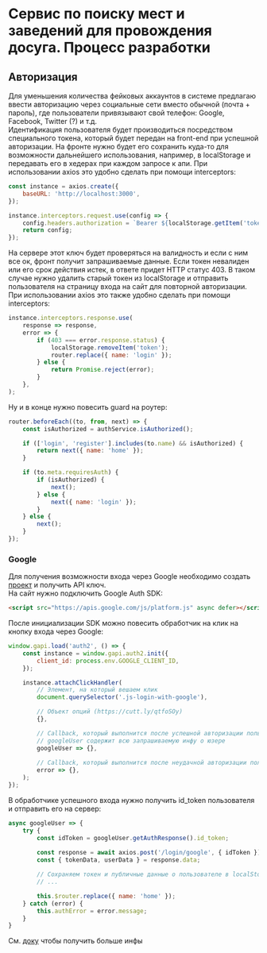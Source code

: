 # Сервис по поиску мест и заведений для провождения досуга. Процесс разработки
## Авторизация
Для уменьшения количества фейковых аккаунтов в системе предлагаю ввести авторизацию через социальные сети вместо обычной (почта + пароль), где пользователи привязывают свой телефон: Google, Facebook, Twitter (?) и т.д.
\
Идентификация пользователя будет производиться посредством специального токена, который будет передан на front-end при успешной авторизации. На фронте нужно будет его сохранить куда-то для возможности дальнейшего использования, например, в localStorage и передавать его в хедерах при каждом запросе к апи. При использовании axios это удобно сделать при помощи interceptors:
```js
const instance = axios.create({
    baseURL: 'http://localhost:3000',
});

instance.interceptors.request.use(config => {
    config.headers.authorization = `Bearer ${localStorage.getItem('token')}`;
    return config;
});
```
На сервере этот ключ будет проверяться на валидность и если с ним все ок, фронт получит запрашиваемые данные. Если токен невалиден или его срок действия истек, в ответе придет HTTP статус 403. В таком случае нужно удалить старый токен из localStorage и отправить пользователя на страницу входа на сайт для повторной авторизации.
При использовании axios это также удобно сделать при помощи interceptors:
```js
instance.interceptors.response.use(
    response => response,
    error => {
        if (403 === error.response.status) {
            localStorage.removeItem('token');
            router.replace({ name: 'login' });
        } else {
            return Promise.reject(error);
        }
    },
);
```
Ну и в конце нужно повесить guard на роутер:
```js
router.beforeEach((to, from, next) => {
    const isAuthorized = authService.isAuthorized();

    if (['login', 'register'].includes(to.name) && isAuthorized) {
        return next({ name: 'home' });
    }

    if (to.meta.requiresAuth) {
        if (isAuthorized) {
            next();
        } else {
            next({ name: 'login' });
        }
    } else {
        next();
    }
});
```
 
### Google
Для получения возможности входа через Google необходимо создать [проект](https://developers.google.com/identity/sign-in/web/sign-in) и получить API ключ.
\
На сайт нужно подключить Google Auth SDK:
```html
<script src="https://apis.google.com/js/platform.js" async defer></script>
```
После инициализации SDK можно повесить обработчик на клик на кнопку входа через Google:
```js
window.gapi.load('auth2', () => {
    const instance = window.gapi.auth2.init({
        client_id: process.env.GOOGLE_CLIENT_ID,
    });

    instance.attachClickHandler(
        // Элемент, на который вешаем клик
        document.querySelector('.js-login-with-google'),

        // Объект опций (https://cutt.ly/qtfoSOy)
        {},

        // Callback, который выполнится после успешной авторизации пользователя. Объект 
        // googleUser содержит всю запрашиваемую инфу о юзере
        googleUser => {},
    
        // Callback, который выполнится после неудачной авторизации пользователя
        error => {},
    );
});
```
В обработчике успешного входа нужно получить id_token пользователя и отправить его на сервер:
```js
async googleUser => {
    try {
        const idToken = googleUser.getAuthResponse().id_token;
        
        const response = await axios.post('/login/google', { idToken });
        const { tokenData, userData } = response.data;

        // Сохраняем токен и публичные данные о пользователе в localStorage, например
        // ...

        this.$router.replace({ name: 'home' });
    } catch (error) {
        this.authError = error.message;
    }
}
```
См. [доку](https://developers.google.com/identity/sign-in/web/sign-in#before_you_begin) чтобы получить больше инфы